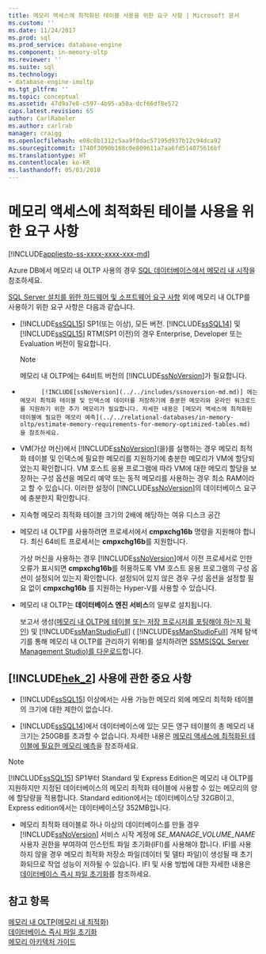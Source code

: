 ```yaml
---
title: 메모리 액세스에 최적화된 테이블 사용을 위한 요구 사항 | Microsoft 문서
ms.custom: ''
ms.date: 11/24/2017
ms.prod: sql
ms.prod_service: database-engine
ms.component: in-memory-oltp
ms.reviewer: ''
ms.suite: sql
ms.technology:
- database-engine-imoltp
ms.tgt_pltfrm: ''
ms.topic: conceptual
ms.assetid: 47d9a7e8-c597-4b95-a58a-dcf66df8e572
caps.latest.revision: 65
author: CarlRabeler
ms.author: carlrab
manager: craigg
ms.openlocfilehash: e08c8b1312c5aa9f0dac57195d937b12c94dca92
ms.sourcegitcommit: 1740f3090b168c0e809611a7aa6fd514075616bf
ms.translationtype: HT
ms.contentlocale: ko-KR
ms.lasthandoff: 05/03/2018
---
```

# <a name="requirements-for-using-memory-optimized-tables"></a>메모리 액세스에 최적화된 테이블 사용을 위한 요구 사항
[!INCLUDE[appliesto-ss-xxxx-xxxx-xxx-md](../../includes/appliesto-ss-xxxx-xxxx-xxx-md.md)]

  Azure DB에서 메모리 내 OLTP 사용의 경우 [SQL 데이터베이스에서 메모리 내 시작](http://azure.microsoft.com/documentation/articles/sql-database-in-memory/)을 참조하세요.  
  
 [SQL Server 설치를 위한 하드웨어 및 소프트웨어 요구 사항](../../sql-server/install/hardware-and-software-requirements-for-installing-sql-server.md) 외에 메모리 내 OLTP를 사용하기 위한 요구 사항은 다음과 같습니다.  
  
-   [!INCLUDE[ssSQL15](../../includes/sssql15-md.md)] SP1(또는 이상), 모든 버전. [!INCLUDE[ssSQL14](../../includes/sssql14-md.md)] 및 [!INCLUDE[ssSQL15](../../includes/sssql15-md.md)] RTM(SP1 이전)의 경우 Enterprise, Developer 또는 Evaluation 버전이 필요합니다.
    
    > [!NOTE]
    > 메모리 내 OLTP에는 64비트 버전의 [!INCLUDE[ssNoVersion](../../includes/ssnoversion-md.md)]가 필요합니다.  
  
-   
            [!INCLUDE[ssNoVersion](../../includes/ssnoversion-md.md)] 에는 메모리 최적화 테이블 및 인덱스에 데이터를 저장하기에 충분한 메모리와 온라인 워크로드를 지원하기 위한 추가 메모리가 필요합니다. 자세한 내용은 [메모리 액세스에 최적화된 테이블에 필요한 메모리 예측](../../relational-databases/in-memory-oltp/estimate-memory-requirements-for-memory-optimized-tables.md) 을 참조하세요.  

-   VM(가상 머신)에서 [!INCLUDE[ssNoVersion](../../includes/ssnoversion-md.md)](을)를 실행하는 경우 메모리 최적화 테이블 및 인덱스에 필요한 메모리를 지원하기에 충분한 메모리가 VM에 할당되었는지 확인합니다. VM 호스트 응용 프로그램에 따라 VM에 대한 메모리 할당을 보장하는 구성 옵션을 메모리 예약 또는 동적 메모리를 사용하는 경우 최소 RAM이라고 할 수 있습니다. 이러한 설정이 [!INCLUDE[ssNoVersion](../../includes/ssnoversion-md.md)]의 데이터베이스 요구에 충분한지 확인합니다.
  
-   지속형 메모리 최적화 테이블 크기의 2배에 해당하는 여유 디스크 공간  
  
-   메모리 내 OLTP를 사용하려면 프로세서에서 **cmpxchg16b** 명령을 지원해야 합니다. 최신 64비트 프로세서는 **cmpxchg16b**를 지원합니다.  
  
     가상 머신을 사용하는 경우 [!INCLUDE[ssNoVersion](../../includes/ssnoversion-md.md)]에서 이전 프로세서로 인한 오류가 표시되면 **cmpxchg16b**를 허용하도록 VM 호스트 응용 프로그램의 구성 옵션이 설정되어 있는지 확인합니다. 설정되어 있지 않은 경우 구성 옵션을 설정할 필요 없이 **cmpxchg16b** 를 지원하는 Hyper-V를 사용할 수 있습니다.  
  
-   메모리 내 OLTP는 **데이터베이스 엔진 서비스**의 일부로 설치됩니다.  
  
     보고서 생성([메모리 내 OLTP에 테이블 또는 저장 프로시저를 포팅해야 하는지 확인](../../relational-databases/in-memory-oltp/determining-if-a-table-or-stored-procedure-should-be-ported-to-in-memory-oltp.md)) 및 [!INCLUDE[ssManStudioFull](../../includes/ssmanstudiofull-md.md)] ( [!INCLUDE[ssManStudioFull](../../includes/ssmanstudiofull-md.md)] 개체 탐색기를 통해 메모리 내 OLTP를 관리하기 위해)를 설치하려면 [SSMS(SQL Server Management Studio)를 다운로드](../../ssms/download-sql-server-management-studio-ssms.md)합니다.   
  
## <a name="important-notes-on-using-includehek2includeshek-2-mdmd"></a>[!INCLUDE[hek_2](../../includes/hek-2-md.md)] 사용에 관한 중요 사항  
  
-   [!INCLUDE[ssSQL15](../../includes/sssql15-md.md)] 이상에서는 사용 가능한 메모리 외에 메모리 최적화 테이블의 크기에 대한 제한이 없습니다. 

-   [!INCLUDE[ssSQL14](../../includes/sssql14-md.md)]에서 데이터베이스에 있는 모든 영구 테이블의 총 메모리 내 크기는 250GB를 초과할 수 없습니다. 자세한 내용은 [메모리 액세스에 최적화된 테이블에 필요한 메모리 예측](../../relational-databases/in-memory-oltp/estimate-memory-requirements-for-memory-optimized-tables.md)을 참조하세요.  

> [!NOTE]
> [!INCLUDE[ssSQL15](../../includes/sssql15-md.md)] SP1부터 Standard 및 Express Edition은 메모리 내 OLTP를 지원하지만 지정된 데이터베이스의 메모리 최적화 테이블에 사용할 수 있는 메모리의 양에 할당량을 적용합니다. Standard edition에서는 데이터베이스당 32GB이고, Express edition에서는 데이터베이스당 352MB입니다. 
  
-   메모리 최적화 테이블로 하나 이상의 데이터베이스를 만들 경우 [!INCLUDE[ssNoVersion](../../includes/ssnoversion-md.md)] 서비스 시작 계정에 *SE_MANAGE_VOLUME_NAME* 사용자 권한을 부여하여 인스턴트 파일 초기화(IFI)를 사용해야 합니다. IFI를 사용하지 않을 경우 메모리 최적화 저장소 파일(데이터 및 델타 파일)이 생성될 때 초기화되므로 작업 성능이 저하될 수 있습니다. IFI 및 사용 방법에 대한 자세한 내용은 [데이터베이스 즉시 파일 초기화](../../relational-databases/databases/database-instant-file-initialization.md)를 참조하세요.
  
## <a name="see-also"></a>참고 항목  
 [메모리 내 OLTP&#40;메모리 내 최적화&#41;](../../relational-databases/in-memory-oltp/in-memory-oltp-in-memory-optimization.md)  
 [데이터베이스 즉시 파일 초기화](../../relational-databases/databases/database-instant-file-initialization.md)  
 [메모리 아키텍처 가이드](../../relational-databases/memory-management-architecture-guide.md)
  

